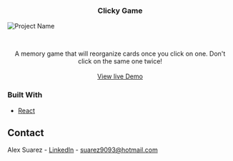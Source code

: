 
 <h3 align="center">Clicky Game</h3>
 
![Project Name](gif/)

<!-- PROJECT LOGO -->
<br />
<p align="center">
  
  </a>
  <p align="center">
    A memory game that will reorganize cards once you click on one. Don't click on the same one twice!
    <br />
    <br />
    <a href="https://whispering-river-96203.herokuapp.com/">View live Demo</a>
  </p>
</p>

### Built With
* [React](https://reactjs.org/)


<!-- CONTACT -->
## Contact

Alex Suarez - [LinkedIn](https://www.linkedin.com/in/alexsuarez9093/) - suarez9093@hotmail.com
